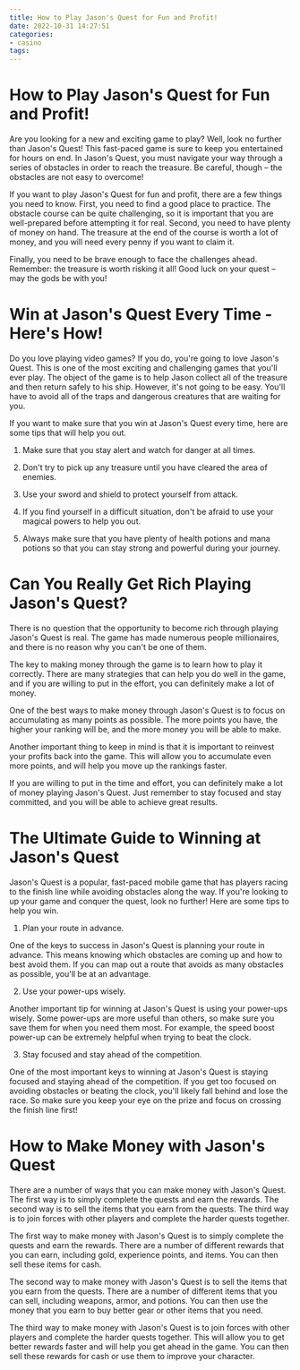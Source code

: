 ```yaml
---
title: How to Play Jason's Quest for Fun and Profit!
date: 2022-10-31 14:27:51
categories:
- casino
tags:
---
```



#  How to Play Jason's Quest for Fun and Profit!

Are you looking for a new and exciting game to play? Well, look no further than Jason's Quest! This fast-paced game is sure to keep you entertained for hours on end. In Jason's Quest, you must navigate your way through a series of obstacles in order to reach the treasure. Be careful, though – the obstacles are not easy to overcome!

If you want to play Jason's Quest for fun and profit, there are a few things you need to know. First, you need to find a good place to practice. The obstacle course can be quite challenging, so it is important that you are well-prepared before attempting it for real. Second, you need to have plenty of money on hand. The treasure at the end of the course is worth a lot of money, and you will need every penny if you want to claim it.

Finally, you need to be brave enough to face the challenges ahead. Remember: the treasure is worth risking it all! Good luck on your quest – may the gods be with you!

#  Win at Jason's Quest Every Time - Here's How!

Do you love playing video games? If you do, you're going to love Jason's Quest. This is one of the most exciting and challenging games that you'll ever play. The object of the game is to help Jason collect all of the treasure and then return safely to his ship. However, it's not going to be easy. You'll have to avoid all of the traps and dangerous creatures that are waiting for you.

If you want to make sure that you win at Jason's Quest every time, here are some tips that will help you out.

1. Make sure that you stay alert and watch for danger at all times.

2. Don't try to pick up any treasure until you have cleared the area of enemies.

3. Use your sword and shield to protect yourself from attack.

4. If you find yourself in a difficult situation, don't be afraid to use your magical powers to help you out.

5. Always make sure that you have plenty of health potions and mana potions so that you can stay strong and powerful during your journey.

#  Can You Really Get Rich Playing Jason's Quest?

There is no question that the opportunity to become rich through playing Jason's Quest is real. The game has made numerous people millionaires, and there is no reason why you can't be one of them.

The key to making money through the game is to learn how to play it correctly. There are many strategies that can help you do well in the game, and if you are willing to put in the effort, you can definitely make a lot of money.

One of the best ways to make money through Jason's Quest is to focus on accumulating as many points as possible. The more points you have, the higher your ranking will be, and the more money you will be able to make.

Another important thing to keep in mind is that it is important to reinvest your profits back into the game. This will allow you to accumulate even more points, and will help you move up the rankings faster.

If you are willing to put in the time and effort, you can definitely make a lot of money playing Jason's Quest. Just remember to stay focused and stay committed, and you will be able to achieve great results.

#  The Ultimate Guide to Winning at Jason's Quest

Jason's Quest is a popular, fast-paced mobile game that has players racing to the finish line while avoiding obstacles along the way. If you're looking to up your game and conquer the quest, look no further! Here are some tips to help you win.

1. Plan your route in advance.

One of the keys to success in Jason's Quest is planning your route in advance. This means knowing which obstacles are coming up and how to best avoid them. If you can map out a route that avoids as many obstacles as possible, you'll be at an advantage.

2. Use your power-ups wisely.

Another important tip for winning at Jason's Quest is using your power-ups wisely. Some power-ups are more useful than others, so make sure you save them for when you need them most. For example, the speed boost power-up can be extremely helpful when trying to beat the clock.

3. Stay focused and stay ahead of the competition.

One of the most important keys to winning at Jason's Quest is staying focused and staying ahead of the competition. If you get too focused on avoiding obstacles or beating the clock, you'll likely fall behind and lose the race. So make sure you keep your eye on the prize and focus on crossing the finish line first!

#  How to Make Money with Jason's Quest

There are a number of ways that you can make money with Jason's Quest. The first way is to simply complete the quests and earn the rewards. The second way is to sell the items that you earn from the quests. The third way is to join forces with other players and complete the harder quests together.

The first way to make money with Jason's Quest is to simply complete the quests and earn the rewards. There are a number of different rewards that you can earn, including gold, experience points, and items. You can then sell these items for cash.

The second way to make money with Jason's Quest is to sell the items that you earn from the quests. There are a number of different items that you can sell, including weapons, armor, and potions. You can then use the money that you earn to buy better gear or other items that you need.

The third way to make money with Jason's Quest is to join forces with other players and complete the harder quests together. This will allow you to get better rewards faster and will help you get ahead in the game. You can then sell these rewards for cash or use them to improve your character.